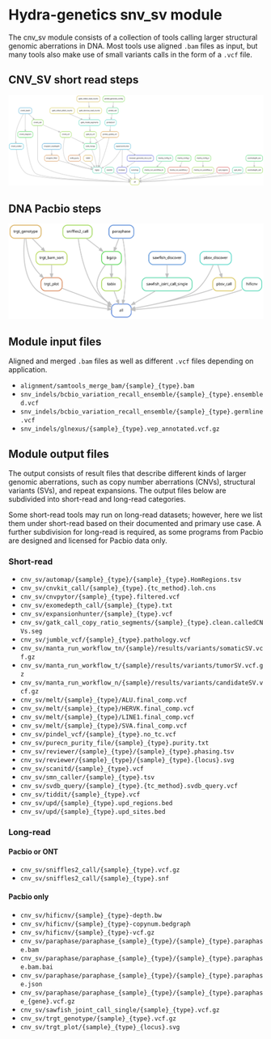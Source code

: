 # Hydra-genetics snv_sv module
The cnv_sv module consists of a collection of tools calling larger structural genomic aberrations in DNA. Most tools use aligned `.bam` files as input, but many tools also make use of small variants calls in the form of a `.vcf` file.

## CNV_SV short read steps

![CNV_SV steps](images/cnv_sv_short_read_dag.svg)

## DNA Pacbio steps

![CNV_SV steps](images/cnv_sv_pacbio_dag.svg)


## Module input files
Aligned and merged `.bam` files as well as different `.vcf` files depending on application.

* `alignment/samtools_merge_bam/{sample}_{type}.bam`
* `snv_indels/bcbio_variation_recall_ensemble/{sample}_{type}.ensembled.vcf`
* `snv_indels/bcbio_variation_recall_ensemble/{sample}_{type}.germline.vcf`
* `snv_indels/glnexus/{sample}_{type}.vep_annotated.vcf.gz`

## Module output files
The output consists of result files that describe different kinds of larger genomic aberrations, such as copy number aberrations (CNVs), structural variants (SVs), and repeat expansions. The output files below are subdivided into short-read and long-read categories.

Some short-read tools may run on long-read datasets; however, here we list them under short-read based on their documented and primary use case. A further subdivision for long-read is required, as some programs from Pacbio are designed and licensed for Pacbio data only.


### Short-read
* `cnv_sv/automap/{sample}_{type}/{sample}_{type}.HomRegions.tsv`
* `cnv_sv/cnvkit_call/{sample}_{type}.{tc_method}.loh.cns`
* `cnv_sv/cnvpytor/{sample}_{type}.filtered.vcf`
* `cnv_sv/exomedepth_call/{sample}_{type}.txt`
* `cnv_sv/expansionhunter/{sample}_{type}.vcf`
* `cnv_sv/gatk_call_copy_ratio_segments/{sample}_{type}.clean.calledCNVs.seg`
* `cnv_sv/jumble_vcf/{sample}_{type}.pathology.vcf`
* `cnv_sv/manta_run_workflow_tn/{sample}/results/variants/somaticSV.vcf.gz`
* `cnv_sv/manta_run_workflow_t/{sample}/results/variants/tumorSV.vcf.gz`
* `cnv_sv/manta_run_workflow_n/{sample}/results/variants/candidateSV.vcf.gz`
* `cnv_sv/melt/{sample}_{type}/ALU.final_comp.vcf`
* `cnv_sv/melt/{sample}_{type}/HERVK.final_comp.vcf`
* `cnv_sv/melt/{sample}_{type}/LINE1.final_comp.vcf`
* `cnv_sv/melt/{sample}_{type}/SVA.final_comp.vcf`
* `cnv_sv/pindel_vcf/{sample}_{type}.no_tc.vcf`
* `cnv_sv/purecn_purity_file/{sample}_{type}.purity.txt`
* `cnv_sv/reviewer/{sample}_{type}/{sample}_{type}.phasing.tsv`
* `cnv_sv/reviewer/{sample}_{type}/{sample}_{type}.{locus}.svg`
* `cnv_sv/scanitd/{sample}_{type}.vcf`
* `cnv_sv/smn_caller/{sample}_{type}.tsv`
* `cnv_sv/svdb_query/{sample}_{type}.{tc_method}.svdb_query.vcf`
* `cnv_sv/tiddit/{sample}_{type}.vcf`
* `cnv_sv/upd/{sample}_{type}.upd_regions.bed`
* `cnv_sv/upd/{sample}_{type}.upd_sites.bed`

### Long-read

#### Pacbio or ONT

* `cnv_sv/sniffles2_call/{sample}_{type}.vcf.gz`
* `cnv_sv/sniffles2_call/{sample}_{type}.snf`

#### Pacbio only
* `cnv_sv/hificnv/{sample}_{type}-depth.bw`
* `cnv_sv/hificnv/{sample}_{type}-copynum.bedgraph`
* `cnv_sv/hificnv/{sample}_{type}-vcf.gz`
* `cnv_sv/paraphase/paraphase_{sample}_{type}/{sample}_{type}.paraphase.bam`
* `cnv_sv/paraphase/paraphase_{sample}_{type}/{sample}_{type}.paraphase.bam.bai`
* `cnv_sv/paraphase/paraphase_{sample}_{type}/{sample}_{type}.paraphase.json`
* `cnv_sv/paraphase/paraphase_{sample}_{type}/{sample}_{type}.paraphase_{gene}.vcf.gz`
* `cnv_sv/sawfish_joint_call_single/{sample}_{type}.vcf.gz`
* `cnv_sv/trgt_genotype/{sample}_{type}.vcf.gz`
* `cnv_sv/trgt_plot/{sample}_{type}_{locus}.svg`